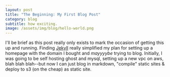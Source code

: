 ```yaml
---
layout: post
title: "The Beginning: My First Blog Post"
category: blog
subtitle: how exciting.
image: /assets/img/blog/hello-world.png
---
```


I'll be brief as this post really only exists to mark the occasion of getting this up and running. Finding [Jekyll](https://jekyllrb.com/) really 
simplified my plan for setting up a homepage with the domain I bought and _mayyyybe_ trying to blog. Initially, I was going to be self hosting ghost
and mysql, setting up a new vpc on aws, blah blah blah--but now I can just blog in markdown, "compile" static sites & deploy to s3 (on the cheap) as static 
site.

